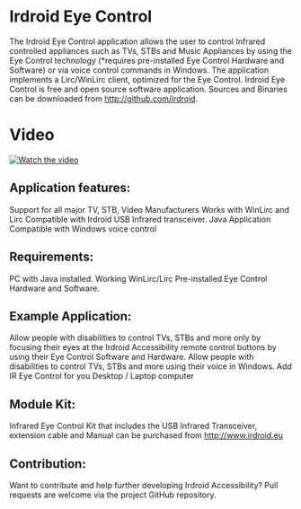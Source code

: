 # Irdroid Eye Control

The Irdroid Eye Control application allows the user to control Infrared controlled appliances such as TVs, STBs and Music Appliances by using the Eye Control technology (*requires pre-installed Eye Control Hardware and Software) or via voice control commands in Windows. The application implements a  Lirc/WinLirc client, optimized for the Eye Control. Irdroid Eye Control is free and open source software application. Sources and Binaries can be downloaded from http://github.com/irdroid. 

# Video

[![Watch the video](https://irdroid.github.io/Eye-Control/Irdroid-Voice-Control.png)](https://www.youtube.com/watch?v=hhOqlWFN7EI&feature=youtu.be)


## Application features:

Support for all major TV, STB, Video Manufacturers
Works with WinLirc and Lirc
Compatible with Irdroid USB Infrared transceiver.
Java Application
Compatible with Windows voice control

## Requirements:

PC with Java installed.
Working WinLirc/Lirc
Pre-installed Eye Control Hardware and Software.

## Example Application:

Allow people with disabilities to control TVs, STBs and more only by focusing their eyes at the Irdroid Accessibility remote control buttons by using their Eye Control Software and Hardware.
Allow people with disabilities to control TVs, STBs and more using their voice in Windows.
Add IR Eye Control for you Desktop / Laptop computer 

## Module Kit:

Infrared Eye Control Kit that includes the USB Infrared Transceiver, extension cable and Manual can be purchased from http://www.irdroid.eu

## Contribution:

Want to contribute and help further developing Irdroid Accessibility? Pull requests are welcome via the project GitHub repository.

